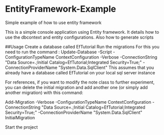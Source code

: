 # EntityFramework-Example
Simple example of how to use entity framework

This is a simple console application using Entity framework. It details how to use the dbcontext and entity configurations. Also how  to generate scripts

##Usage 
Create a database called EfTutorial
Run the migrations
For this you need to run the command : 
Update-Database -Script -ConfigurationTypeName ContextConfiguration -Verbose -ConnectionString "Data Source=.;Initial Catalog=EfTutorial;Integrated Security=True;" -ConnectionProviderName "System.Data.SqlClient"
This assumes that you already have a database called EfTutorial on your local sql server instance

For references, if you want to modify the note class to further experiment, you can delete the initial migration and add another one (or simply add another migration) with this command: 

Add-Migration -Verbose -ConfigurationTypeName ContextConfiguration -ConnectionString "Data Source=.;Initial Catalog=EfTutorial;Integrated Security=True;" -ConnectionProviderName "System.Data.SqlClient" InitialMigration

Start the project